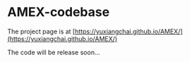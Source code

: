 # AMEX-codebase

The project page is at [https://yuxiangchai.github.io/AMEX/](https://yuxiangchai.github.io/AMEX/)

The code will be release soon...
